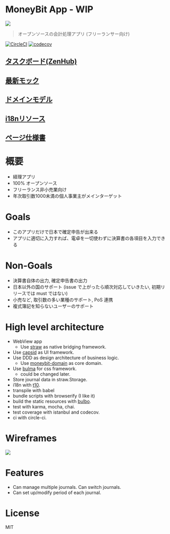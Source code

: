# MoneyBit App - WIP

<img src="https://raw.githubusercontent.com/kt3k/moneybit-app/master/design/logo.png" />

> オープンソースの会計処理アプリ (フリーランサー向け)

[![CircleCI](https://circleci.com/gh/kt3k/moneybit-app.svg?style=svg)](https://circleci.com/gh/kt3k/moneybit-app)
[![codecov](https://codecov.io/gh/kt3k/moneybit-app/branch/master/graph/badge.svg)](https://codecov.io/gh/kt3k/moneybit-app)

## [タスクボード(ZenHub)](https://app.zenhub.com/workspaces/5ab24577a208ae2ed71377b1/boards?repos=85275656)

## [最新モック](https://kt3k.github.io/moneybit-app/app/pages/journal/)

## [ドメインモデル](https://kt3k.github.io/moneybit-app/domaindoc/)

## [i18nリソース](https://kt3k.github.io/moneybit-app/langsheet/)

## [ページ仕様書](https://github.com/kt3k/moneybit-app/blob/master/src/pages/README.md)

# 概要

- 経理アプリ
- 100% オープンソース
- フリーランス非小売業向け
- 年次取引数1000未満の個人事業主がメインターゲット

# Goals

- このアプリだけで日本で確定申告が出来る
- アプリに適切に入力すれば、電卓を一切使わずに決算書の各項目を入力できる

# Non-Goals

- 決算書自体の出力, 確定申告書の出力
- 日本以外の国のサポート (issue で上がったら順次対応していきたい, 初期リリースでは must ではない)
- 小売など, 取引数の多い業種のサポート, PoS 連携
- 複式簿記を知らないユーザーのサポート

# High level architecture

- WebView app
  - Use [straw][straw] as native bridging framework.
- Use [capsid][capsid] as UI framework.
- Use DDD as design architecture of business logic.
  - Use [moneybit-domain][moneybit-domain] as core domain.
- Use [bulma][bulma.io] for css framework.
  - could be changed later.
- Store journal data in straw.Storage.
- i18n with [t10][t10].
- transpile with babel
- bundle scripts with browserify (I like it)
- build the static resources with [bulbo][bulbo].
- test with karma, mocha, chai.
- test coverage with istanbul and codecov.
- ci with circle-ci.

# Wireframes

[![](https://kt3k.github.io/moneybit-app/design/ss.png)](https://sketch.cloud/s/akwkv)

# Features

- Can manage multiple journals. Can switch journals.
- Can set up/modify period of each journal.

# License

MIT

[straw]: https://github.com/strawjs
[capsid]: https://github.com/capsidjs/capsid
[moneybit-domain]: https://github.com/kt3k/moneybit
[bulma.io]: https://bulma.io
[bulbo]: https://npm.im/bulbo
[t10]: https://npm.im/t10
